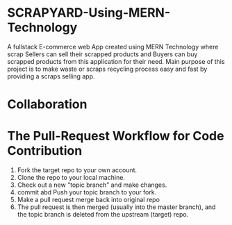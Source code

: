 # SCRAPYARD-Using-MERN-Technology
A fullstack E-commerce web App created using MERN Technology where  scrap Sellers can sell their scrapped products and Buyers can buy scrapped products  from this application for their need. Main purpose of this project is to make waste or scraps recycling process easy and fast by  providing a  scraps selling app. 
# Collaboration
# The Pull-Request Workflow for Code Contribution
1. Fork the target repo to your own account.
2. Clone the repo to your local machine.
3. Check out a new "topic branch" and make changes.
4. commit abd Push your topic branch to your fork.
5. Make a pull request merge back into original repo
6. The pull request is then merged (usually into the master branch), and the topic branch is deleted from the upstream (target) repo.
